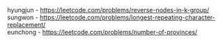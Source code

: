 hyungjun - https://leetcode.com/problems/reverse-nodes-in-k-group/  
sungwon - https://leetcode.com/problems/longest-repeating-character-replacement/  
eunchong - https://leetcode.com/problems/number-of-provinces/  
